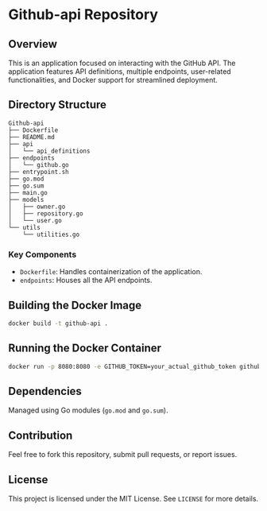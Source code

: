 # Github-api Repository

## Overview

This is an application focused on interacting with the GitHub API. The application features API definitions, multiple endpoints, user-related functionalities, and Docker support for streamlined deployment.

## Directory Structure

```plaintext
Github-api
├── Dockerfile
├── README.md
├── api
│   └── api_definitions
├── endpoints
│   └── github.go
├── entrypoint.sh
├── go.mod
├── go.sum
├── main.go
├── models
│   ├── owner.go
│   ├── repository.go
│   └── user.go
└── utils
    └── utilities.go
```

### Key Components

- `Dockerfile`: Handles containerization of the application.
- `endpoints`: Houses all the API endpoints.

## Building the Docker Image

```bash
docker build -t github-api .
```

## Running the Docker Container

```bash
docker run -p 8080:8080 -e GITHUB_TOKEN=your_actual_github_token github-api
```

## Dependencies

Managed using Go modules (`go.mod` and `go.sum`).

## Contribution

Feel free to fork this repository, submit pull requests, or report issues.

## License

This project is licensed under the MIT License. See `LICENSE` for more details.
